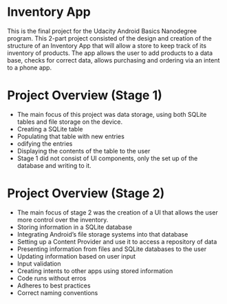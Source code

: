 # Inventory App

This is the final project for the Udacity Android Basics Nanodegree program. This 2-part project consisted of the design and creation of the structure of an Inventory App that will allow a store to keep track of its inventory of products. The app allows the user to add products to a data base, checks for correct data, allows purchasing and ordering via an intent to a phone app.

# Project Overview (Stage 1)
- The main focus of this project was data storage, using both SQLite tables and file storage on the device. 
- Creating a SQLite table
- Populating that table with new entries
- odifying the entries 
- Displaying the contents of the table to the user
- Stage 1 did not consist of UI components, only the set up of the database and writing to it.

# Project Overview (Stage 2)
- The main focus of stage 2 was the creation of a UI that allows the user more control over the inventory.
- Storing information in a SQLite database
- Integrating Android’s file storage systems into that database
- Setting up a Content Provider and use it to access a repository of data
- Presenting information from files and SQLite databases to the user
- Updating information based on user input
- Input validation
- Creating intents to other apps using stored information
- Code runs without erros
- Adheres to best practices
- Correct naming conventions



